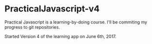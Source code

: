 # PracticalJavascript-v4

Practical Javascript is a learning-by-doing course. I'll be commiting my
progress to git repositories.

Started Version 4 of the learning app on June 6th, 2017.
